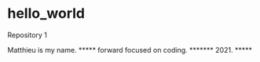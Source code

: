 # hello_world
Repository 1

Matthieu is my name. *****
forward focused on coding. *******
2021. *****
